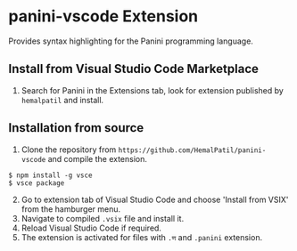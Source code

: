 # panini-vscode Extension

Provides syntax highlighting for the Panini programming language.

## Install from Visual Studio Code Marketplace
1. Search for Panini in the Extensions tab, look for extension published by `hemalpatil` and install.

## Installation from source
1. Clone the repository from `https://github.com/HemalPatil/panini-vscode` and compile the extension.
```
$ npm install -g vsce
$ vsce package
```
2. Go to extension tab of Visual Studio Code and choose 'Install from VSIX' from the hamburger menu.
3. Navigate to compiled `.vsix` file and install it.
4. Reload Visual Studio Code if required.
5. The extension is activated for files with `.ण` and `.panini` extension.